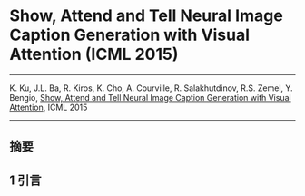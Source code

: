 # Show, Attend and Tell Neural Image Caption Generation with Visual Attention (ICML 2015)

---

K. Ku, J.L. Ba, R. Kiros, K. Cho, A. Courville, R. Salakhutdinov, R.S. Zemel, Y. Bengio, [Show, Attend and Tell Neural Image Caption Generation with Visual Attention][show_att_tell], ICML 2015

[show_att_tell]: https://arxiv.org/abs/1502.03044 "Show, Attend and Tell Neural Image Caption Generation with Visual Attention"

---

## 摘要


## 1 引言


##